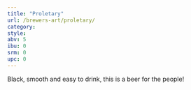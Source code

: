 ```yaml
---
title: "Proletary"
url: /brewers-art/proletary/
category: 
style: 
abv: 5
ibu: 0
srm: 0
upc: 0
---
```

Black, smooth and easy to drink, this is a beer for the people!

